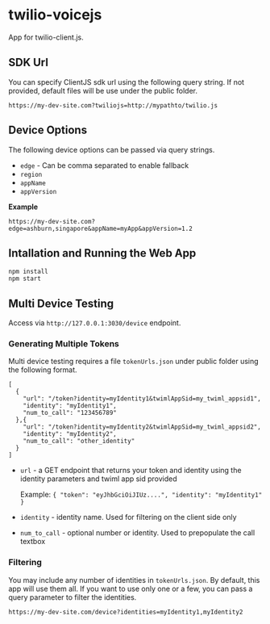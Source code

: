 # twilio-voicejs
App for twilio-client.js.


## SDK Url
You can specify ClientJS sdk url using the following query string. If not provided, default files will be use under the public folder.
```
https://my-dev-site.com?twiliojs=http://mypathto/twilio.js
```

## Device Options
The following device options can be passed via query strings.

* `edge` - Can be comma separated to enable fallback
* `region`
* `appName`
* `appVersion`

**Example**
```
https://my-dev-site.com?edge=ashburn,singapore&appName=myApp&appVersion=1.2
```

## Intallation and Running the Web App

```
npm install
npm start
```

## Multi Device Testing

Access via `http://127.0.0.1:3030/device` endpoint.

### Generating Multiple Tokens
Multi device testing requires a file `tokenUrls.json` under public folder using the following format.
```
[
  {
    "url": "/token?identity=myIdentity1&twimlAppSid=my_twiml_appsid1",
    "identity": "myIdentity1",
    "num_to_call": "123456789"
  },{
    "url": "/token?identity=myIdentity2&twimlAppSid=my_twiml_appsid2",
    "identity": "myIdentity2",
    "num_to_call": "other_identity"
  }
]
```

* `url` - a GET endpoint that returns your token and identity using the identity parameters and twiml app sid provided

  Example: `{ "token": "eyJhbGciOiJIUz....", "identity": "myIdentity1" }`

* `identity` - identity name. Used for filtering on the client side only
* `num_to_call` - optional number or identity. Used to prepopulate the call textbox


### Filtering
You may include any number of identities in `tokenUrls.json`. By default, this app will use them all. If you want to use only one or a few, you can pass a query parameter to filter the identities.
```
https://my-dev-site.com/device?identities=myIdentity1,myIdentity2
```
